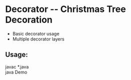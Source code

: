 # Decorator -- Christmas Tree Decoration
* Basic decorator usage
* Multiple decorator layers  

## Usage:  
javac *.java  
java Demo


